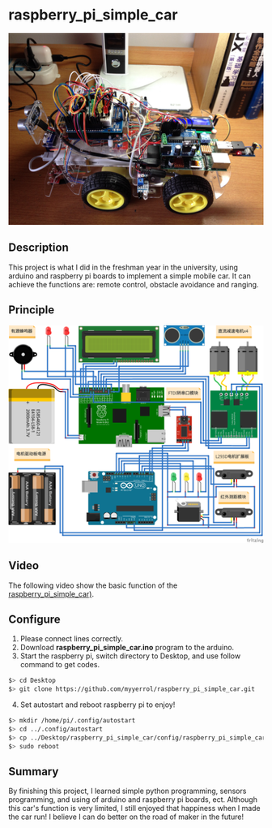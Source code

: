 # raspberry_pi_simple_car

![raspberry_pi_simple_car_c](.images/raspberry_pi_simple_car_3.jpg)

## Description

This project is what I did in the freshman year in the university, using arduino and raspberry pi boards to implement a simple mobile car. It can achieve the functions are: remote control, obstacle avoidance and ranging.

## Principle

![raspberry_pi_simple_car_fritzing](.images/raspberry_pi_simple_car_fritzing.png)

## Video

The following video show the basic function of the [raspberry_pi_simple_car)](https://v.youku.com/v_show/id_XNzMzMzcxNjU2.html?spm=a2hzp.8244740.0.0).

## Configure

1. Please connect lines correctly.
2. Download **raspberry_pi_simple_car.ino** program to the arduino.
3. Start the raspberry pi, switch directory to Desktop, and use follow command to get codes.

  ```sh
  $> cd Desktop
  $> git clone https://github.com/myyerrol/raspberry_pi_simple_car.git
  ```

4. Set autostart and reboot raspberry pi to enjoy!

  ```sh
  $> mkdir /home/pi/.config/autostart
  $> cd ../.config/autostart
  $> cp ../Desktop/raspberry_pi_simple_car/config/raspberry_pi_simple_car.desktop ./
  $> sudo reboot
  ```

## Summary

By finishing this project, I learned simple python programming, sensors programming, and using of arduino and raspberry pi boards, ect. Although this car's function is very limited, I still enjoyed that happiness when I made the car run! I believe I can do better on the road of maker in the future!
